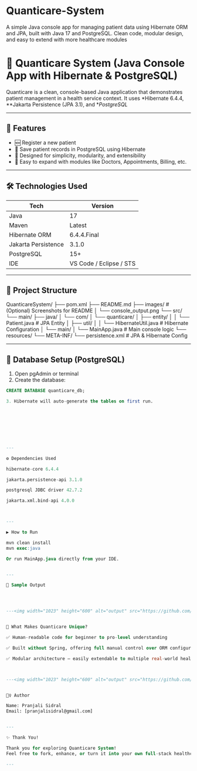 # Quanticare-System
A simple Java console app for managing patient data using Hibernate ORM and JPA, built with Java 17 and PostgreSQL. Clean code, modular design, and easy to extend with more healthcare modules


# 🏥 Quanticare System (Java Console App with Hibernate & PostgreSQL)

Quanticare is a clean, console-based Java application that demonstrates patient management in a health service context. It uses *Hibernate 6.4.4, **Jakarta Persistence (JPA 3.1), and **PostgreSQL* 

---

## 📌 Features

- 🆕 Register a new patient
- 🧾 Save patient records in PostgreSQL using Hibernate
- 🧵 Designed for simplicity, modularity, and extensibility
- 🌱 Easy to expand with modules like Doctors, Appointments, Billing, etc.

---

## 🛠 Technologies Used

| Tech                  | Version         |
|-----------------------|-----------------|
| Java                  | 17              |
| Maven                 | Latest          |
| Hibernate ORM         | 6.4.4.Final     |
| Jakarta Persistence   | 3.1.0           |
| PostgreSQL            | 15+             |
| IDE                   | VS Code / Eclipse / STS |

---

## 🧱 Project Structure

QuanticareSystem/
├── pom.xml
├── README.md
├── images/                          # (Optional) Screenshots for README
│   └── console_output.png
└── src/
    └── main/
        ├── java/
        │   └── com/
        │       └── quanticare/
        │           ├── entity/
        │           │   └── Patient.java              # JPA Entity
        │           ├── util/
        │           │   └── HibernateUtil.java        # Hibernate Configuration
        │           └── main/
        │               └── MainApp.java              # Main console logic
        └── resources/
            └── META-INF/
                └── persistence.xml                   # JPA & Hibernate Config

---

## 🧾 Database Setup (PostgreSQL)

1. Open pgAdmin or terminal
2. Create the database:
```sql
CREATE DATABASE quanticare_db;

3. Hibernate will auto-generate the tables on first run.








---

⚙ Dependencies Used

hibernate-core 6.4.4

jakarta.persistence-api 3.1.0

postgresql JDBC driver 42.7.2

jakarta.xml.bind-api 4.0.0



---

▶ How to Run

mvn clean install
mvn exec:java

Or run MainApp.java directly from your IDE.


---

📂 Sample Output




---<img width="1023" height="600" alt="output" src="https://github.com/user-attachments/assets/d88937d6-faf3-4ac7-a293-7c3555f0df5b" />


🌟 What Makes Quanticare Unique?

✅ Human-readable code for beginner to pro-level understanding

✅ Built without Spring, offering full manual control over ORM configuration

✅ Modular architecture — easily extendable to multiple real-world healthcare features



---<img width="1023" height="600" alt="output" src="https://github.com/user-attachments/assets/fdffd872-b893-4e25-8339-e78162e384d5" />


🙋‍♀ Author

Name: Pranjali Sidral
Email: [pranjalisidral@gmail.com]


---

✨ Thank You!

Thank you for exploring Quanticare System!
Feel free to fork, enhance, or turn it into your own full-stack healthcare app 🚀

---
